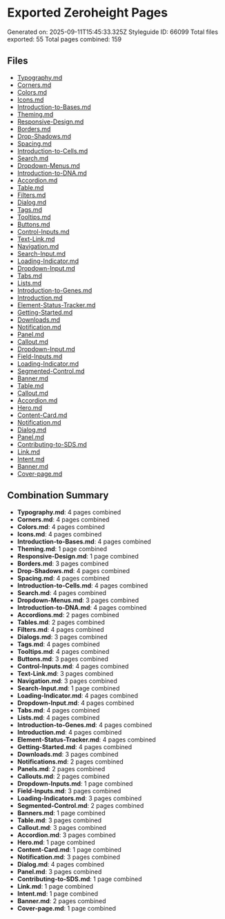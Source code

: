 # Exported Zeroheight Pages

Generated on: 2025-09-11T15:45:33.325Z
Styleguide ID: 66099
Total files exported: 55
Total pages combined: 159

## Files

- [Typography.md](./Typography.md)
- [Corners.md](./Corners.md)
- [Colors.md](./Colors.md)
- [Icons.md](./Icons.md)
- [Introduction-to-Bases.md](./Introduction-to-Bases.md)
- [Theming.md](./Theming.md)
- [Responsive-Design.md](./Responsive-Design.md)
- [Borders.md](./Borders.md)
- [Drop-Shadows.md](./Drop-Shadows.md)
- [Spacing.md](./Spacing.md)
- [Introduction-to-Cells.md](./Introduction-to-Cells.md)
- [Search.md](./Search.md)
- [Dropdown-Menus.md](./Dropdown-Menus.md)
- [Introduction-to-DNA.md](./Introduction-to-DNA.md)
- [Accordion.md](./Accordion.md)
- [Table.md](./Table.md)
- [Filters.md](./Filters.md)
- [Dialog.md](./Dialog.md)
- [Tags.md](./Tags.md)
- [Tooltips.md](./Tooltips.md)
- [Buttons.md](./Buttons.md)
- [Control-Inputs.md](./Control-Inputs.md)
- [Text-Link.md](./Text-Link.md)
- [Navigation.md](./Navigation.md)
- [Search-Input.md](./Search-Input.md)
- [Loading-Indicator.md](./Loading-Indicator.md)
- [Dropdown-Input.md](./Dropdown-Input.md)
- [Tabs.md](./Tabs.md)
- [Lists.md](./Lists.md)
- [Introduction-to-Genes.md](./Introduction-to-Genes.md)
- [Introduction.md](./Introduction.md)
- [Element-Status-Tracker.md](./Element-Status-Tracker.md)
- [Getting-Started.md](./Getting-Started.md)
- [Downloads.md](./Downloads.md)
- [Notification.md](./Notification.md)
- [Panel.md](./Panel.md)
- [Callout.md](./Callout.md)
- [Dropdown-Input.md](./Dropdown-Input.md)
- [Field-Inputs.md](./Field-Inputs.md)
- [Loading-Indicator.md](./Loading-Indicator.md)
- [Segmented-Control.md](./Segmented-Control.md)
- [Banner.md](./Banner.md)
- [Table.md](./Table.md)
- [Callout.md](./Callout.md)
- [Accordion.md](./Accordion.md)
- [Hero.md](./Hero.md)
- [Content-Card.md](./Content-Card.md)
- [Notification.md](./Notification.md)
- [Dialog.md](./Dialog.md)
- [Panel.md](./Panel.md)
- [Contributing-to-SDS.md](./Contributing-to-SDS.md)
- [Link.md](./Link.md)
- [Intent.md](./Intent.md)
- [Banner.md](./Banner.md)
- [Cover-page.md](./Cover-page.md)

## Combination Summary

- **Typography.md**: 4 pages combined
- **Corners.md**: 4 pages combined
- **Colors.md**: 4 pages combined
- **Icons.md**: 4 pages combined
- **Introduction-to-Bases.md**: 4 pages combined
- **Theming.md**: 1 page combined
- **Responsive-Design.md**: 1 page combined
- **Borders.md**: 3 pages combined
- **Drop-Shadows.md**: 4 pages combined
- **Spacing.md**: 4 pages combined
- **Introduction-to-Cells.md**: 4 pages combined
- **Search.md**: 4 pages combined
- **Dropdown-Menus.md**: 3 pages combined
- **Introduction-to-DNA.md**: 4 pages combined
- **Accordions.md**: 2 pages combined
- **Tables.md**: 2 pages combined
- **Filters.md**: 4 pages combined
- **Dialogs.md**: 3 pages combined
- **Tags.md**: 4 pages combined
- **Tooltips.md**: 4 pages combined
- **Buttons.md**: 3 pages combined
- **Control-Inputs.md**: 4 pages combined
- **Text-Link.md**: 3 pages combined
- **Navigation.md**: 3 pages combined
- **Search-Input.md**: 1 page combined
- **Loading-Indicator.md**: 4 pages combined
- **Dropdown-Input.md**: 4 pages combined
- **Tabs.md**: 4 pages combined
- **Lists.md**: 4 pages combined
- **Introduction-to-Genes.md**: 4 pages combined
- **Introduction.md**: 4 pages combined
- **Element-Status-Tracker.md**: 4 pages combined
- **Getting-Started.md**: 4 pages combined
- **Downloads.md**: 3 pages combined
- **Notifications.md**: 2 pages combined
- **Panels.md**: 2 pages combined
- **Callouts.md**: 2 pages combined
- **Dropdown-Inputs.md**: 1 page combined
- **Field-Inputs.md**: 3 pages combined
- **Loading-Indicators.md**: 3 pages combined
- **Segmented-Control.md**: 2 pages combined
- **Banners.md**: 1 page combined
- **Table.md**: 3 pages combined
- **Callout.md**: 3 pages combined
- **Accordion.md**: 3 pages combined
- **Hero.md**: 1 page combined
- **Content-Card.md**: 1 page combined
- **Notification.md**: 3 pages combined
- **Dialog.md**: 4 pages combined
- **Panel.md**: 3 pages combined
- **Contributing-to-SDS.md**: 1 page combined
- **Link.md**: 1 page combined
- **Intent.md**: 1 page combined
- **Banner.md**: 2 pages combined
- **Cover-page.md**: 1 page combined
